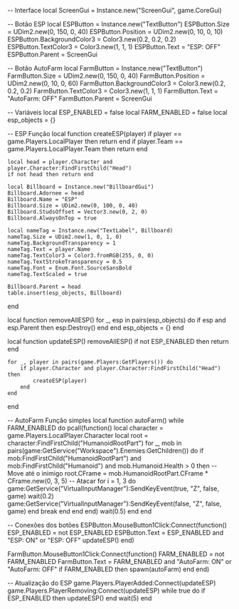 -- Interface
local ScreenGui = Instance.new("ScreenGui", game.CoreGui)

-- Botão ESP
local ESPButton = Instance.new("TextButton")
ESPButton.Size = UDim2.new(0, 150, 0, 40)
ESPButton.Position = UDim2.new(0, 10, 0, 10)
ESPButton.BackgroundColor3 = Color3.new(0.2, 0.2, 0.2)
ESPButton.TextColor3 = Color3.new(1, 1, 1)
ESPButton.Text = "ESP: OFF"
ESPButton.Parent = ScreenGui

-- Botão AutoFarm
local FarmButton = Instance.new("TextButton")
FarmButton.Size = UDim2.new(0, 150, 0, 40)
FarmButton.Position = UDim2.new(0, 10, 0, 60)
FarmButton.BackgroundColor3 = Color3.new(0.2, 0.2, 0.2)
FarmButton.TextColor3 = Color3.new(1, 1, 1)
FarmButton.Text = "AutoFarm: OFF"
FarmButton.Parent = ScreenGui

-- Variáveis
local ESP_ENABLED = false
local FARM_ENABLED = false
local esp_objects = {}

-- ESP Função
local function createESP(player)
    if player == game.Players.LocalPlayer then return end
    if player.Team == game.Players.LocalPlayer.Team then return end

    local head = player.Character and player.Character:FindFirstChild("Head")
    if not head then return end

    local Billboard = Instance.new("BillboardGui")
    Billboard.Adornee = head
    Billboard.Name = "ESP"
    Billboard.Size = UDim2.new(0, 100, 0, 40)
    Billboard.StudsOffset = Vector3.new(0, 2, 0)
    Billboard.AlwaysOnTop = true

    local nameTag = Instance.new("TextLabel", Billboard)
    nameTag.Size = UDim2.new(1, 0, 1, 0)
    nameTag.BackgroundTransparency = 1
    nameTag.Text = player.Name
    nameTag.TextColor3 = Color3.fromRGB(255, 0, 0)
    nameTag.TextStrokeTransparency = 0.5
    nameTag.Font = Enum.Font.SourceSansBold
    nameTag.TextScaled = true

    Billboard.Parent = head
    table.insert(esp_objects, Billboard)
end

local function removeAllESP()
    for _, esp in pairs(esp_objects) do
        if esp and esp.Parent then
            esp:Destroy()
        end
    end
    esp_objects = {}
end

local function updateESP()
    removeAllESP()
    if not ESP_ENABLED then return end

    for _, player in pairs(game.Players:GetPlayers()) do
        if player.Character and player.Character:FindFirstChild("Head") then
            createESP(player)
        end
    end
end

-- AutoFarm Função simples
local function autoFarm()
    while FARM_ENABLED do
        pcall(function()
            local character = game.Players.LocalPlayer.Character
            local root = character:FindFirstChild("HumanoidRootPart")
            for _, mob in pairs(game:GetService("Workspace").Enemies:GetChildren()) do
                if mob:FindFirstChild("HumanoidRootPart") and mob:FindFirstChild("Humanoid") and mob.Humanoid.Health > 0 then
                    -- Move até o inimigo
                    root.CFrame = mob.HumanoidRootPart.CFrame * CFrame.new(0, 3, 5)
                    -- Atacar
                    for i = 1, 3 do
                        game:GetService("VirtualInputManager"):SendKeyEvent(true, "Z", false, game)
                        wait(0.2)
                        game:GetService("VirtualInputManager"):SendKeyEvent(false, "Z", false, game)
                    end
                    break
                end
            end
        end)
        wait(0.5)
    end
end

-- Conexões dos botões
ESPButton.MouseButton1Click:Connect(function()
    ESP_ENABLED = not ESP_ENABLED
    ESPButton.Text = ESP_ENABLED and "ESP: ON" or "ESP: OFF"
    updateESP()
end)

FarmButton.MouseButton1Click:Connect(function()
    FARM_ENABLED = not FARM_ENABLED
    FarmButton.Text = FARM_ENABLED and "AutoFarm: ON" or "AutoFarm: OFF"
    if FARM_ENABLED then
        spawn(autoFarm)
    end
end)

-- Atualização do ESP
game.Players.PlayerAdded:Connect(updateESP)
game.Players.PlayerRemoving:Connect(updateESP)
while true do
    if ESP_ENABLED then updateESP() end
    wait(5)
end
